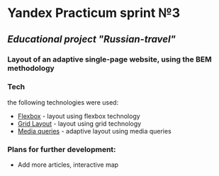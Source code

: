 # Yandex Practicum sprint №3
## _Educational project **"Russian-travel"**_

### Layout of an adaptive single-page website, using the BEM methodology

### Tech
the following technologies were used:

- [Flexbox](https://developer.mozilla.org/ru/docs/Learn/CSS/CSS_layout/Flexbox) - layout using flexbox technology
- [Grid Layout](https://developer.mozilla.org/ru/docs/Web/CSS/CSS_Grid_Layout/Basic_Concepts_of_Grid_Layout) - layout using grid technology
- [Media queries](https://developer.mozilla.org/ru/docs/Web/CSS/Media_Queries) - adaptive layout using media queries

### Plans for further development:
- Add more articles, interactive map
